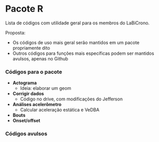 # Pacote R
Lista de códigos com utilidade geral para os membros do LaBiCrono.

Proposta:
- Os códigos de uso mais geral serão mantidos em um pacote propriamente dito
- Outros códigos para funções mais específicas podem ser mantidos avulsos, apenas no Github


### Códigos para o pacote
- **Actograma**
  - Ideia: elaborar um geom
- **Corrigir dados**
  - Código no drive, com modificações do Jefferson
- **Análises acelerômetro**
  - Calcular aceleração estática e VeDBA
- **Bouts**
- **Onset/offset**

### Códigos avulsos
